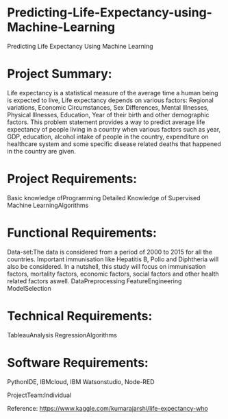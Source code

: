 # Predicting-Life-Expectancy-using-Machine-Learning


Predicting Life Expectancy Using Machine Learning
 
Project Summary:
====================
Life expectancy is a statistical measure of the average time a human being is expected to live, Life expectancy depends on various factors: Regional variations, Economic Circumstances,  Sex Differences, Mental Illnesses, Physical Illnesses, Education, Year of their birth and other demographic factors. This problem statement provides a way to predict average  life  expectancy of people living in a country when various factors such as year, GDP, education, alcohol intake of people in the country, expenditure on healthcare system and some specific disease related deaths that happened in the country are given.
 
Project Requirements:
========================
Basic knowledge ofProgramming
Detailed Knowledge of Supervised Machine LearningAlgorithms
 
Functional Requirements:
=================================
 Data-set:The data is considered from a period of 2000 to 2015 for all the countries. Important immunisation like Hepatitis  B,  Polio and Diphtheria will also be considered.  In a nutshell, this study will focus on immunisation factors, mortality factors, economic factors, social factors and other health related factors aswell.
DataPreprocessing
FeatureEngineering
ModelSelection
 
Technical Requirements:
=================================
TableauAnalysis
RegressionAlgorithms
 

Software Requirements:
=============================
PythonIDE,
IBMcloud,
IBM Watsonstudio,
Node-RED
 
ProjectTeam:Individual

 
Reference:
https://www.kaggle.com/kumarajarshi/life-expectancy-who

